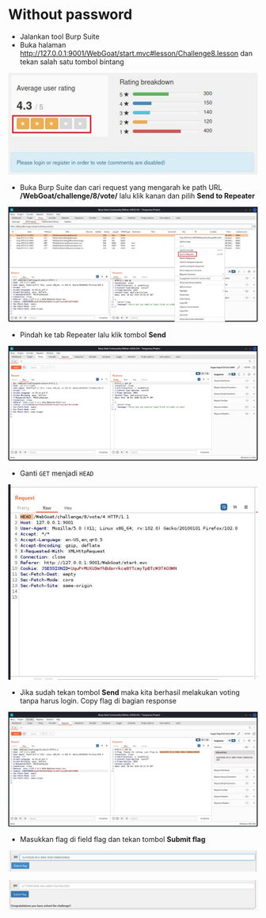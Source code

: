 # Without password
- Jalankan tool Burp Suite
- Buka halaman http://127.0.0.1:9001/WebGoat/start.mvc#lesson/Challenge8.lesson dan tekan salah satu tombol bintang

![alt text](https://github.com/rahardian-dwi-saputra/webgoat/blob/main/assets/without%20account/without%20account%201.JPG)

- Buka Burp Suite dan cari request yang mengarah ke path URL **/WebGoat/challenge/8/vote/** lalu klik kanan dan pilih **Send to Repeater**

![alt text](https://github.com/rahardian-dwi-saputra/webgoat/blob/main/assets/without%20account/without%20account%202.JPG)

- Pindah ke tab Repeater lalu klik tombol **Send**

![alt text](https://github.com/rahardian-dwi-saputra/webgoat/blob/main/assets/without%20account/without%20account%203.JPG)

- Ganti `GET` menjadi `HEAD`

![alt text](https://github.com/rahardian-dwi-saputra/webgoat/blob/main/assets/without%20account/without%20account%204.JPG)

- Jika sudah tekan tombol **Send** maka kita berhasil melakukan voting tanpa harus login. Copy flag di bagian response

![alt text](https://github.com/rahardian-dwi-saputra/webgoat/blob/main/assets/without%20account/without%20account%205.JPG)

- Masukkan flag di field flag dan tekan tombol **Submit flag**

![alt text](https://github.com/rahardian-dwi-saputra/webgoat/blob/main/assets/without%20account/without%20account%206.JPG)

![alt text](https://github.com/rahardian-dwi-saputra/webgoat/blob/main/assets/without%20account/without%20account%207.JPG)